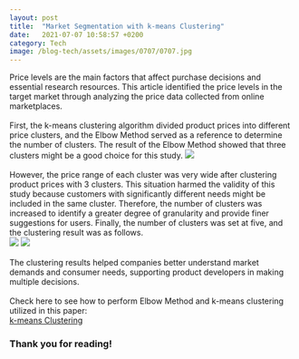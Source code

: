 ```yaml
---
layout: post
title:  "Market Segmentation with k-means Clustering"
date:   2021-07-07 10:58:57 +0200
category: Tech
image: /blog-tech/assets/images/0707/0707.jpg
---
```

Price levels are the main factors that affect purchase decisions and essential research resources. This article identified the price levels in the target market through analyzing the price data collected from online marketplaces.
<br><br>First, the k-means clustering algorithm divided product prices into different price clusters, and the Elbow Method served as a reference to determine the number of clusters. The result of the Elbow Method showed that three clusters might be a good choice for this study.
![]({{site.baseurl}}/blog-tech/assets/images/0707/0707_01.png)
<br><br>However, the price range of each cluster was very wide after clustering product prices with 3 clusters. This situation harmed the validity of this study because customers with significantly different needs might be included in the same cluster. Therefore, the number of clusters was increased to identify a greater degree of granularity and provide finer suggestions for users. Finally, the number of clusters was set at five, and the clustering result was as follows.
<br>![]({{site.baseurl}}/blog-tech/assets/images/0707/0707_02.png)
![]({{site.baseurl}}/blog-tech/assets/images/0707/0707_03.png)
<br><br>The clustering results helped companies better understand market demands and consumer needs, supporting product developers in making multiple decisions.
<br><br>Check here to see how to perform Elbow Method and k-means clustering utilized in this paper:
<br><a href="https://github.com/martintsai1976/Market-Segmentation-with-k-means-Clustering/blob/main/Market%20Segmentation%20with%20k-means%20Clustering.ipynb" target="_blank">k-means Clustering</a>

### Thank you for reading!